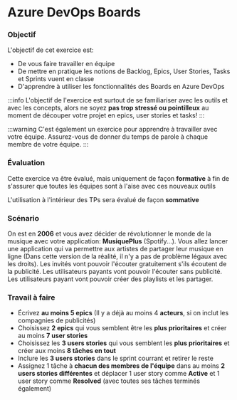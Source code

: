 # Azure DevOps Boards

### Objectif
L'objectif de cet exercice est:
- De vous faire travailler en équipe
- De mettre en pratique les notions de Backlog, Epics, User Stories, Tasks et Sprints vuent en classe
- D'apprendre à utiliser les fonctionnalités des Boards en Azure DevOps

:::info
L'objectif de l'exercice est surtout de se familiariser avec les outils et avec les concepts, alors ne soyez **pas trop stressé ou pointilleux** au moment de découper votre projet en epics, user stories et tasks!
:::

:::warning
C'est également un exercice pour apprendre à travailler avec votre équipe. Assurez-vous de donner du temps de parole à chaque membre de votre équipe.
:::

### Évaluation

Cette exercice va être évalué, mais uniquement de façon **formative** à fin de s'assurer que toutes les équipes sont à l'aise avec ces nouveaux outils

L'utilisation à l'intérieur des TPs sera évalué de façon **sommative**

### Scénario

On est en **2006** et vous avez décider de révolutionner le monde de la musique avec votre application: **MusiquePlus** (Spotify...). Vous allez lancer une application qui va permettre aux artistes de partager leur musique en ligne (Dans cette version de la réalité, il n'y a pas de problème légaux avec les droits). Les invités vont pouvoir l'écouter gratuitement s'ils écoutent de la publicité. Les utilisateurs payants vont pouvoir l'écouter sans publicité. Les utilisateurs payant vont pouvoir créer des playlists et les partager.

### Travail à faire

- Écrivez **au moins 5 epics** (Il y a déjà au moins 4 **acteurs**, si on inclut les compagnies de publicités)
- Choisissez **2 epics** qui vous semblent être les **plus prioritaires** et créer au moins **7 user stories** 
- Choisissez les **3 users stories** qui vous semblent les **plus prioritaires** et créer aux moins **8 tâches en tout**
- Inclure les **3 users stories** dans le sprint courrant et retirer le reste
- Assignez 1 tâche à **chacun des membres de l'équipe** dans au moins **2 users stories différentes** et déplacer 1 user story comme **Active** et 1 user story comme **Resolved** (avec toutes ses tâches terminés également)



